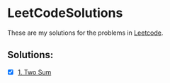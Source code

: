 # LeetCodeSolutions

These are my solutions for the problems in [Leetcode](https://leetcode.com/).

## Solutions:
- [x] [1. Two Sum](./1.%20Two%20Sum/)